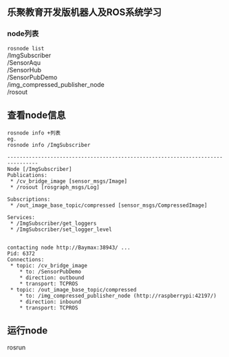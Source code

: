 ## 乐聚教育开发版机器人及ROS系统学习
### node列表 
`rosnode list`   
/ImgSubscriber  
/SensorAqu  
/SensorHub  
/SensorPubDemo  
/img_compressed_publisher_node  
/rosout  
## 查看node信息  
```
rosnode info +列表
eg. 
rosnode info /ImgSubscriber
```
```
--------------------------------------------------------------------------------
Node [/ImgSubscriber]
Publications: 
 * /cv_bridge_image [sensor_msgs/Image]
 * /rosout [rosgraph_msgs/Log]

Subscriptions: 
 * /out_image_base_topic/compressed [sensor_msgs/CompressedImage]

Services: 
 * /ImgSubscriber/get_loggers
 * /ImgSubscriber/set_logger_level


contacting node http://Baymax:38943/ ...
Pid: 6372
Connections:
 * topic: /cv_bridge_image
    * to: /SensorPubDemo
    * direction: outbound
    * transport: TCPROS
 * topic: /out_image_base_topic/compressed
    * to: /img_compressed_publisher_node (http://raspberrypi:42197/)
    * direction: inbound
    * transport: TCPROS
```
## 运行node
rosrun
